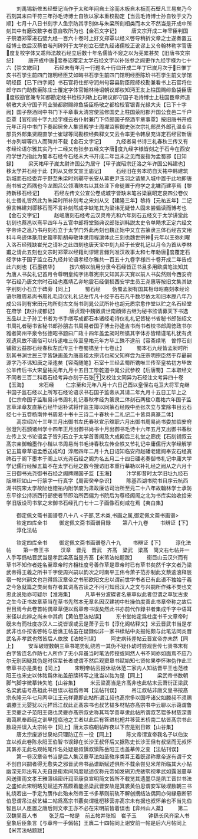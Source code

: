 <!-- { "loadSidebar": true } -->
　　刘禹锡新修五经壁记当作于太和年间自土涂而木板自木板而石壁凡三易矣乃今石刻其末曰干符三年孙毛诗博士自牧以家本重校勘定【当云毛诗博士孙自牧于文乃顺】七月十八日书刻字人鱼宗防其字别体与朱梁所刻相类而本文不然当是开成中所刻其中有磨改数字者意自牧所为也【金石文字记】
　　唐文宗开成二年宰臣判国子祭酒郑覃进石壁九经一百六十卷时上好文郑覃以经义啓导稍折文章之士遂奏置五经博士依后汉蔡伯喈刋碑列于太学创立石壁九经诸儒校正讹谬上又令翰林勒字官唐度复校字体又乖师法故石经立后数十年名儒皆不窥之以为芜累甚矣【旧唐书文宗纪】
　　唐开成中唐度奉诏覆定太学石经文字以补张参之阙更作九经字様为七十六【崇文緫目】
　　石经未有年月一行题名十行曰开成二年丁巳嵗月次于日惟丁亥书石学生前四门馆明经臣艾如晦书石学生前四门馆明经臣陈玠书石学生前文学馆明经臣【已下四字阙】书石官将仕郎守润州句容县尉臣叚绛校勘兼看书上石官将仕郎守四门助教臣陈庄士覆定字体官翰林待诏朝议郎权知沔王友上柱国赐绯鱼袋臣唐度校勘官兼专知都勘定经书检校刋勒上石朝议郎守国子毛诗博士上柱国臣章师道朝散大夫守国子司业骑都尉赐绯鱼袋臣杨敬之都检校官银青光禄大夫【已下十字阙】国子祭酒同中书门下平章事太清宫使监修国史上柱国荥阳郡开国公食邑二千户臣覃【官衔阙十字九经字様云右仆射兼门下侍郎国子祭酒平章事覃】按旧唐书开成元年正月中书门下奏起居舍人集贤殿学士周墀监察御史张次宗礼部员外郎孔温业兵部员外郎集贤殿直学士崔球等同勘校经典释文又云令率更令韩泉充详定石经官新唐书亦列墀等四人而碑并不载【金石文字记】
　　九经者易书诗三礼春秋三传又有孝经论语尔雅其实乃十二经又有张参五经文字唐度九经字様皆刻之于石今在西安府学世乃指此为蜀本石经今石经未大书开成二年岂未之见而妄指为孟蜀邪【日知録】
　　梁天祐甲子嵗太尉许国公为居守【甲子嵗昭宗迁洛之年许国公韩建也】移太学并石经于此【刘从又修文宣王庙记】
　　石经旧在务本坊自天祐中韩建筑新城而石经委弃于野至朱梁时刘鄩守长安从幕吏尹玉羽之请辇入城中置于此地即唐尚书省之西隅也今龙图吕公领漕陜右以其处洼下命徙置于府学之北墉而建亭焉【黎持新移石经记】
　　石经左传文公宣公卷成城字皆缺末笔谷梁襄昭定哀四公卷仪礼士昬礼皆然此为朱梁时所补刻考之宋刘从又【建隆三年】黎持【元祐五年】二记但言韩建刘鄩移石而不言补刻然成字缺笔其为梁讳无疑昔人固未尝徧读而博考也【金石文字记】
　　赵崡唐刻石经考云汉灵帝光和六年刻石五经文于太学讲堂此初刻也蔡邕以熹平四年与五官中郎将堂谿典议郎张训韩説太史令单飏求正定六经文字帝许之邕乃书丹刻石立于太学门外此再刻也魏正始中又立古篆隶三体石经古文用科斗鸟迹体篆用史籀李斯胡母敬体隶用程邈体此三刻也魏世宗神元年以王弥刘曜入洛石经残缺崔光之请补之此四刻也唐天宝中刻九经于长安礼记以月令为首从李林甫之请此五刻也文宗时郑覃以经籍刓谬建言雠刋准汉故事太和七年勅唐度覆定石经字体于国子监立石九经并论语孝经尔雅共一百五十九卷字様四十卷开成二年告成此六刻也【石墨镌华】
　　按六朝以前用分隶今石经皆正书且多用欧虞笔法知其为唐人书矣礼记首月令尊明皇纯字讳尊宪宗又知其非天寳以前人书矣然则今西安府学石经乃唐文宗时石经也嘉靖乙卯地震石经倒损西安学生员王尧惠等按旧文集其缺字别刻小石立于碑旁【同上】
　　蜀石经
　　伪蜀孟昶有国其相母昭裔刻孝经论语尔雅周易尚书周礼毛诗仪礼礼记左传凡十经于石石凡千数尽依太和旧本歴八年乃成公谷则有宋田元均所刻古文尚书则晁公武所补也胡元质宗愈作堂以贮之名石经堂在府学【赵抃成都记】
　　唐贞观中魏徴虞世南顔师古继为秘书监请募天下书选五品以上子孙工书者为书手缮写成都石本诸经毛诗仪礼礼记皆秘书省秘书郎张绍文书周礼者秘书省秘书郎孙朋古书周易者国子博士孙逢吉书尚书者校书郎周徳政书尔雅者简州平泉令张徳昭书题曰广政十四年盖孟昶时所镌其字体亦皆精谨笔札犹有贞观遗风故不庸俗可以传逺唯三传至皇祐元年方毕工殊不逮前【容斋续笔　曽惇石刻铺叙云益郡石经春秋左氏传三十卷蜀镌至十七卷止】
　　蜀本石九经皆孟昶时所刻其书渊世民三字皆缺画盖为唐高祖太宗讳也昶父知祥尝为庄宗明宗臣然于存朂嗣源字乃不讳知唐之泽逺矣【容斋随笔】石室十三经孟蜀所镌唯三传至皇祐初方毕故公羊传后书大宋皇祐元年九月十五日工毕乾道中晁公武参校【后唐蜀】二本取经文不同者三百二科着石经考异亦刻于石张又校注文同异为石经注文考异四十卷【玉海】
　　宋石经
　　仁宗至和元年八月十六日己酉以皇侄右屯卫大将军克继书国子监石经以上所写石经论语求书石国子监帝从其请二年九月十五日工毕上之【仁宗命国子监取易诗书周礼礼记春秋孝经为篆隶二体刻石两楹○嘉祐六年国子监言草泽章友直篆石经毕诏补试将作监主簿以同篆石经殿中丞张次立与堂除书目云石经七十五卷杨南仲书周易十书十三诗二十春秋十二礼记二十皆具真篆二体】
　　高宗绍兴十三年三月出御书左氏春秋宣示舘职六月出御书周易尚书委加临安府张澄刋石颁诸州学十四年正月出御书尚书十月出御书毛诗十六年五月又出御书春秋左传上又书论语孟子皆刋石立于太学首善阁及大成殿后三礼堂之廊庑【石刻铺叙云髙宗亲御翰墨作小楷以书周易尚书毛诗春秋左传全帙又节礼记中庸儒行大学经解学记五篇章草语孟悉送成均】淳熈四年二月十九日诏知临安府赵磻老建阁奉安石经寘碑石于阁下墨本于阁上以光尧石经之阁为名五月二十四日磻老奏御书礼记中庸大学学记儒行经解五篇不在太学石经之数今捜访旧本重行摹勒以补礼经之阙从之六月十三日御书光尧御书石经之阁牌赐国子监【玉海】
　　汴学即昔时太学旧址九经石版堆积如山一行篆字一行真字【周密癸辛杂识】
　　陈基西湖书院书目序云杭西湖书院宋太学故阯也徳祐内附学废为肃政廉访司治所至元二十八年故翰林学士承防东平徐公持浙西行部使者节即治所西偏为书院后为尊经阁阁之北为书库实始收拾宋学旧版设司书掌之宋御书石经孔门七十二子画像石刻咸在焉【夷白集】





　　御定佩文斋书画谱卷八十八
<子部,艺术类,书画之属,御定佩文斋书画谱>
　　钦定四库全书
　　御定佩文斋书画谱目録
　　第八十九卷
　　书辨证【下】
　　淳化法帖











　　钦定四库全书
　　御定佩文斋书画谱卷八十九
　　书辨证【下】
　　淳化法帖
　　第一帝王书
　　汉章　晋元　晋武　齐髙　梁武　梁髙　简文右七帖并一人手写僞帖晋武当是孝武梁髙当是齐髙【米芾法帖题跋】
　　衞巨山云汉兴而有草书不知作者姓名至章帝时齐相杜度号善作草是章帝时已有草书矣然千字文者乃梁武帝得王羲之所书千字使周兴嗣以韵次之时南平王伟令萧子范亦制此文蔡逺浪释辰宿一帖兴嗣文也岂得爲汉章帝之书邪欧阳文忠以谓前世学书者已有此语不独始于羲之今急就篇之类尚有存者其词髙古读之不问可知爲汉人之文与兴嗣所作殊不类也文忠此说殆亦可疑尔【淮海集】
　　凡草书分波磔者名章草似此者但谓之草犹古隶之生今正书故章草当在草书先然本无章名因汉建初中杜操伯度善此书章帝称之故后世目焉今此卷首帖偶章草便以爲章帝书误矣然此书亦前代作録书者集成千字中语耳米径以此辨之尚未中其病【黄伯思法帖误】
　　东书堂帖定爲杜度书千文章帝时旣未有而杜度亦汉人二说皆误或云是萧子云书【淳化阁帖释文】米云晋武书当是孝武非也仆按省啓帖与后谯王帖虽在疑録似非一家书续帖中炎报帖颇与此笔法同炎晋武名非孝武也然皆后人依放【法帖刊误】
　　阿史病转差帖云晋宣帝亦未然【同上】
　　安军破堽数朝三草书笔势糺绕若一其伪不疑仆幼时尝观世传七贤书末有白字皆连名作防七人所作了无小异虽当时笔法传授或同然人书不同亦如面焉不应乃尔无别因疑其伪是时宿辈长者或谓不然后观窦臮书赋始知七贤帖果李怀琳伪作此三帝草书亦是类也【同上】
　　宋明帝帖云报休祜休范二家内人知祜晋平王也范桂阳王也宋史以休祜爲休祐盖册牍转写之讹当以祜为是【同上】
　　梁武帝书数朝脚气脚字微摹转失笔【山谷集】
　　米云梁髙当是齐髙非也此帖末云萧衍正梁武名梁武庙号髙祖此书目误以祖爲帝耳【法帖刊误】
　　吊江叔帖非唐文皇书按髙宗永隆元年七月丙申江王元祥薨即此帖所谓江叔也髙宗多以国呼诸父如滕叔不须赐谓滕王元婴犹以元祥爲江叔此正髙宗书也叔艺韫多材帖亦髙宗书中云聊以示蔼谓鲁王灵夔之子范阳王蔼也灵夔亦髙宗叔史称其笃学善草隶此帖所谓叔艺韫多材慈深善诲蔼夙奉趋庭之训早擅临池之工者以此后有答进枇杷幷移营五桥南二帖皆髙宗书此数段并误入太宗帖中【同上】唐太宗临朝帖昨夜以下应是别日敕【山谷集】
　　唐太宗废游甘泉帖只理防辽东一役【同上】
　　陈文帝谓宣帝我名子以伯汝宜以叔此卷陈永阳王伯智书误録在长沙王叔怀后又据陈史长沙王但有叔坚而无叔怀其晜亦无此名观帖尾作名处疑是叔愼叔愼陈岳阳王也盖摹传之变【法帖刊误】
　　第一卷汉章帝书当是后人集汉章草法如圣敎序类耳王着旣谬称章帝遂有谓千文不创自兴嗣者得无愈失之邪晋武帝书品谱断赋述俱所不载余尝见米芾所临其大小帖幽深无际出有入无自是衞索间风度赋述仅称元帝如发硎刃虎骇鹗视孝武如露滋蔓草风送骤雨文孝王雅薄绵密纤润至康哀宣明简文皆所不载览其遗墨尽是夙工晋世书法之盛如此宋明略见赋述齐髙颇着能品梁武晋安故是箕裘黄伯思谓安军破堽数朝三书糺绕若出一手定为赝作此殆未然帝王书多摹则前轨不解创搆结法偶同亦何縁悬断邪伯思谓吊江叔艺韫二帖爲髙宗书覈矣谓枇杷移营亦髙宗未有据也叔怀弟也不当先伯智且以人臣置之唐后则文孝王亦不必在宋明前皆着误也【弇州山人藁】
　　第二汉魏吴晋人书
　　张芝后一帖是　前五帖并张旭　崔子玉
　　钟繇长风齐梁人书　皇象后臣象言【与章帝一手僞帖】王廙二十四帖同上谢安前一帖是后六月帖同上【米芾法帖题跋】
